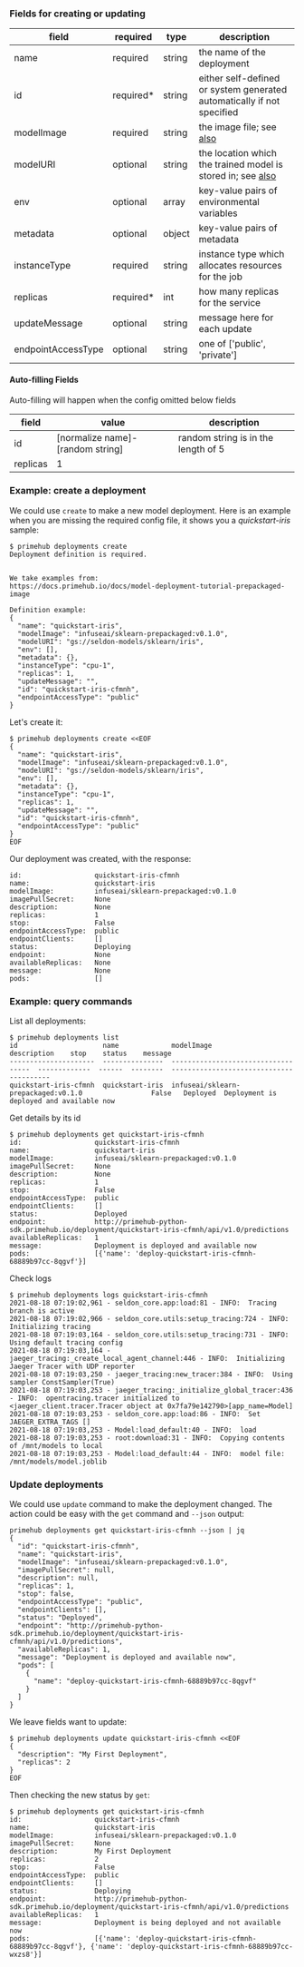 ### Fields for creating or updating

| field | required | type | description |
| --- | --- | --- | --- |
| name | required | string | the name of the deployment |
| id | required* | string | either self-defined or system generated automatically if not specified |
| modelImage | required | string | the image file; see [also](https://docs.primehub.io/docs/model-deployment-feature#deployment-details) |
| modelURI | optional | string | the location which the trained model is stored in; see [also](https://docs.primehub.io/docs/model-deployment-model-uri)|
| env | optional | array | key-value pairs of environmental variables |
| metadata | optional | object | key-value pairs of metadata |
| instanceType | required | string | instance type which allocates resources for the job |
| replicas | required* | int | how many replicas for the service |
| updateMessage | optional | string | message here for each update |
| endpointAccessType | optional | string | one of ['public', 'private'] |

#### Auto-filling Fields
Auto-filling will happen when the config omitted below fields

| field | value | description |
| --- | --- | --- |
| id | [normalize name]-[random string] | random string is in the length of 5 |
| replicas | 1 | |

### Example: create a deployment

We could use `create` to make a new model deployment. Here is an example when you are missing the required config file,
it shows you a *quickstart-iris* sample:

```
$ primehub deployments create
Deployment definition is required.


We take examples from:
https://docs.primehub.io/docs/model-deployment-tutorial-prepackaged-image

Definition example:
{
  "name": "quickstart-iris",
  "modelImage": "infuseai/sklearn-prepackaged:v0.1.0",
  "modelURI": "gs://seldon-models/sklearn/iris",
  "env": [],
  "metadata": {},
  "instanceType": "cpu-1",
  "replicas": 1,
  "updateMessage": "",
  "id": "quickstart-iris-cfmnh",
  "endpointAccessType": "public"
}
```

Let's create it:

```
$ primehub deployments create <<EOF
{
  "name": "quickstart-iris",
  "modelImage": "infuseai/sklearn-prepackaged:v0.1.0",
  "modelURI": "gs://seldon-models/sklearn/iris",
  "env": [],
  "metadata": {},
  "instanceType": "cpu-1",
  "replicas": 1,
  "updateMessage": "",
  "id": "quickstart-iris-cfmnh",
  "endpointAccessType": "public"
}
EOF
```

Our deployment was created, with the response:

```
id:                  quickstart-iris-cfmnh
name:                quickstart-iris
modelImage:          infuseai/sklearn-prepackaged:v0.1.0
imagePullSecret:     None
description:         None
replicas:            1
stop:                False
endpointAccessType:  public
endpointClients:     []
status:              Deploying
endpoint:            None
availableReplicas:   None
message:             None
pods:                []
```

### Example: query commands

List all deployments:

```
$ primehub deployments list
id                     name             modelImage                           description    stop    status    message
---------------------  ---------------  -----------------------------------  -------------  ------  --------  ----------------------------------------
quickstart-iris-cfmnh  quickstart-iris  infuseai/sklearn-prepackaged:v0.1.0                 False   Deployed  Deployment is deployed and available now
```

Get details by its id

```
$ primehub deployments get quickstart-iris-cfmnh
id:                  quickstart-iris-cfmnh
name:                quickstart-iris
modelImage:          infuseai/sklearn-prepackaged:v0.1.0
imagePullSecret:     None
description:         None
replicas:            1
stop:                False
endpointAccessType:  public
endpointClients:     []
status:              Deployed
endpoint:            http://primehub-python-sdk.primehub.io/deployment/quickstart-iris-cfmnh/api/v1.0/predictions
availableReplicas:   1
message:             Deployment is deployed and available now
pods:                [{'name': 'deploy-quickstart-iris-cfmnh-68889b97cc-8qgvf'}]
```

Check logs

```
$ primehub deployments logs quickstart-iris-cfmnh
2021-08-18 07:19:02,961 - seldon_core.app:load:81 - INFO:  Tracing branch is active
2021-08-18 07:19:02,966 - seldon_core.utils:setup_tracing:724 - INFO:  Initializing tracing
2021-08-18 07:19:03,164 - seldon_core.utils:setup_tracing:731 - INFO:  Using default tracing config
2021-08-18 07:19:03,164 - jaeger_tracing:_create_local_agent_channel:446 - INFO:  Initializing Jaeger Tracer with UDP reporter
2021-08-18 07:19:03,250 - jaeger_tracing:new_tracer:384 - INFO:  Using sampler ConstSampler(True)
2021-08-18 07:19:03,253 - jaeger_tracing:_initialize_global_tracer:436 - INFO:  opentracing.tracer initialized to <jaeger_client.tracer.Tracer object at 0x7fa79e142790>[app_name=Model]
2021-08-18 07:19:03,253 - seldon_core.app:load:86 - INFO:  Set JAEGER_EXTRA_TAGS []
2021-08-18 07:19:03,253 - Model:load_default:40 - INFO:  load
2021-08-18 07:19:03,253 - root:download:31 - INFO:  Copying contents of /mnt/models to local
2021-08-18 07:19:03,253 - Model:load_default:44 - INFO:  model file: /mnt/models/model.joblib
```

### Update deployments

We could use `update` command to make the deployment changed. The action could be easy with the `get` command
and `--json` output:

```
primehub deployments get quickstart-iris-cfmnh --json | jq
{
  "id": "quickstart-iris-cfmnh",
  "name": "quickstart-iris",
  "modelImage": "infuseai/sklearn-prepackaged:v0.1.0",
  "imagePullSecret": null,
  "description": null,
  "replicas": 1,
  "stop": false,
  "endpointAccessType": "public",
  "endpointClients": [],
  "status": "Deployed",
  "endpoint": "http://primehub-python-sdk.primehub.io/deployment/quickstart-iris-cfmnh/api/v1.0/predictions",
  "availableReplicas": 1,
  "message": "Deployment is deployed and available now",
  "pods": [
    {
      "name": "deploy-quickstart-iris-cfmnh-68889b97cc-8qgvf"
    }
  ]
}
```

We leave fields want to update:

```
$ primehub deployments update quickstart-iris-cfmnh <<EOF
{
  "description": "My First Deployment",
  "replicas": 2
}
EOF
```

Then checking the new status by `get`:

```
$ primehub deployments get quickstart-iris-cfmnh
id:                  quickstart-iris-cfmnh
name:                quickstart-iris
modelImage:          infuseai/sklearn-prepackaged:v0.1.0
imagePullSecret:     None
description:         My First Deployment
replicas:            2
stop:                False
endpointAccessType:  public
endpointClients:     []
status:              Deploying
endpoint:            http://primehub-python-sdk.primehub.io/deployment/quickstart-iris-cfmnh/api/v1.0/predictions
availableReplicas:   1
message:             Deployment is being deployed and not available now
pods:                [{'name': 'deploy-quickstart-iris-cfmnh-68889b97cc-8qgvf'}, {'name': 'deploy-quickstart-iris-cfmnh-68889b97cc-wxzs8'}]
```
